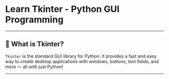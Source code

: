 # Learn Tkinter - Python GUI Programming
---

## 📌 What is Tkinter?

`Tkinter` is the standard GUI library for Python. It provides a fast and easy way to create desktop applications with windows, buttons, text fields, and more — all with just Python!

---
